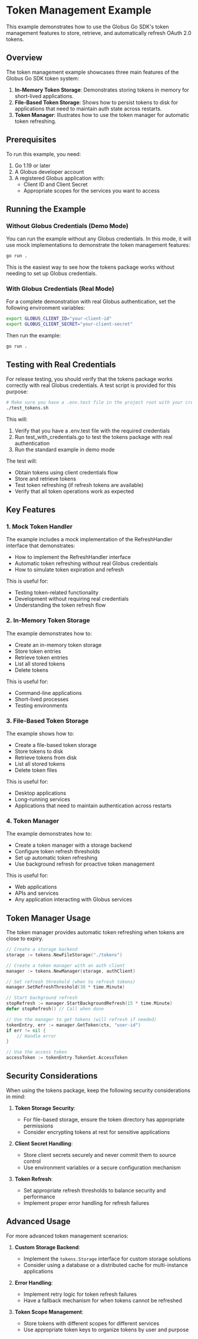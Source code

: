 <!-- SPDX-License-Identifier: Apache-2.0 -->
<!-- SPDX-FileCopyrightText: 2025 Scott Friedman and Project Contributors -->

# Token Management Example

This example demonstrates how to use the Globus Go SDK's token management features to store, retrieve, and automatically refresh OAuth 2.0 tokens.

## Overview

The token management example showcases three main features of the Globus Go SDK token system:

1. **In-Memory Token Storage**: Demonstrates storing tokens in memory for short-lived applications.
2. **File-Based Token Storage**: Shows how to persist tokens to disk for applications that need to maintain auth state across restarts.
3. **Token Manager**: Illustrates how to use the token manager for automatic token refreshing.

## Prerequisites

To run this example, you need:

1. Go 1.19 or later
2. A Globus developer account
3. A registered Globus application with:
   - Client ID and Client Secret
   - Appropriate scopes for the services you want to access

## Running the Example

### Without Globus Credentials (Demo Mode)

You can run the example without any Globus credentials. In this mode, it will use mock implementations to demonstrate the token management features:

```bash
go run .
```

This is the easiest way to see how the tokens package works without needing to set up Globus credentials.

### With Globus Credentials (Real Mode)

For a complete demonstration with real Globus authentication, set the following environment variables:

```bash
export GLOBUS_CLIENT_ID="your-client-id"
export GLOBUS_CLIENT_SECRET="your-client-secret"
```

Then run the example:

```bash
go run .
```

## Testing with Real Credentials

For release testing, you should verify that the tokens package works correctly with real Globus credentials. A test script is provided for this purpose:

```bash
# Make sure you have a .env.test file in the project root with your credentials
./test_tokens.sh
```

This will:

1. Verify that you have a .env.test file with the required credentials
2. Run test_with_credentials.go to test the tokens package with real authentication
3. Run the standard example in demo mode

The test will:
- Obtain tokens using client credentials flow
- Store and retrieve tokens
- Test token refreshing (if refresh tokens are available)
- Verify that all token operations work as expected

## Key Features

### 1. Mock Token Handler

The example includes a mock implementation of the RefreshHandler interface that demonstrates:

- How to implement the RefreshHandler interface
- Automatic token refreshing without real Globus credentials
- How to simulate token expiration and refresh

This is useful for:
- Testing token-related functionality
- Development without requiring real credentials
- Understanding the token refresh flow

### 2. In-Memory Token Storage

The example demonstrates how to:
- Create an in-memory token storage
- Store token entries
- Retrieve token entries
- List all stored tokens
- Delete tokens

This is useful for:
- Command-line applications
- Short-lived processes
- Testing environments

### 3. File-Based Token Storage

The example shows how to:
- Create a file-based token storage
- Store tokens to disk
- Retrieve tokens from disk
- List all stored tokens
- Delete token files

This is useful for:
- Desktop applications
- Long-running services
- Applications that need to maintain authentication across restarts

### 4. Token Manager

The example demonstrates how to:
- Create a token manager with a storage backend
- Configure token refresh thresholds
- Set up automatic token refreshing
- Use background refresh for proactive token management

This is useful for:
- Web applications
- APIs and services
- Any application interacting with Globus services

## Token Manager Usage

The token manager provides automatic token refreshing when tokens are close to expiry.

```go
// Create a storage backend
storage := tokens.NewFileStorage("./tokens")

// Create a token manager with an auth client
manager := tokens.NewManager(storage, authClient)

// Set refresh threshold (when to refresh tokens)
manager.SetRefreshThreshold(30 * time.Minute)

// Start background refresh
stopRefresh := manager.StartBackgroundRefresh(15 * time.Minute)
defer stopRefresh() // Call when done

// Use the manager to get tokens (will refresh if needed)
tokenEntry, err := manager.GetToken(ctx, "user-id")
if err != nil {
    // Handle error
}

// Use the access token
accessToken := tokenEntry.TokenSet.AccessToken
```

## Security Considerations

When using the tokens package, keep the following security considerations in mind:

1. **Token Storage Security**:
   - For file-based storage, ensure the token directory has appropriate permissions
   - Consider encrypting tokens at rest for sensitive applications

2. **Client Secret Handling**:
   - Store client secrets securely and never commit them to source control
   - Use environment variables or a secure configuration mechanism

3. **Token Refresh**:
   - Set appropriate refresh thresholds to balance security and performance
   - Implement proper error handling for refresh failures

## Advanced Usage

For more advanced token management scenarios:

1. **Custom Storage Backend**:
   - Implement the `tokens.Storage` interface for custom storage solutions
   - Consider using a database or a distributed cache for multi-instance applications

2. **Error Handling**:
   - Implement retry logic for token refresh failures
   - Have a fallback mechanism for when tokens cannot be refreshed

3. **Token Scope Management**:
   - Store tokens with different scopes for different services
   - Use appropriate token keys to organize tokens by user and purpose